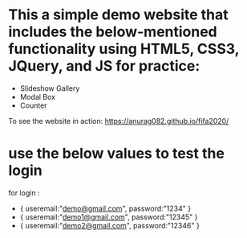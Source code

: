 # This a simple demo website that includes the below-mentioned functionality using HTML5, CSS3, JQuery, and JS for practice:

-  Slideshow Gallery
-  Modal Box
-  Counter

To see the website in action: https://anurag082.github.io/fifa2020/


# use the below values to test the login 
for login :

- {
    useremail:"demo@gmail.com",
    password:"1234"
  }
-  {
    useremail:"demo1@gmail.com",
    password:"12345"
  }
-  {
  useremail:"demo2@gmail.com",
  password:"12346"
  }
